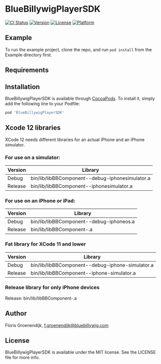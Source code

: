 # BlueBillywigPlayerSDK

[![CI Status](https://img.shields.io/travis/weirdall/BlueBillywigPlayerSDK.svg?style=flat)](https://travis-ci.org/weirdall/BlueBillywigPlayerSDK)
[![Version](https://img.shields.io/cocoapods/v/BlueBillywigPlayerSDK.svg?style=flat)](https://cocoapods.org/pods/BlueBillywigPlayerSDK)
[![License](https://img.shields.io/cocoapods/l/BlueBillywigPlayerSDK.svg?style=flat)](https://cocoapods.org/pods/BlueBillywigPlayerSDK)
[![Platform](https://img.shields.io/cocoapods/p/BlueBillywigPlayerSDK.svg?style=flat)](https://cocoapods.org/pods/BlueBillywigPlayerSDK)

## Example

To run the example project, clone the repo, and run `pod install` from the Example directory first.

## Requirements

## Installation

BlueBillywigPlayerSDK is available through [CocoaPods](https://cocoapods.org). To install
it, simply add the following line to your Podfile:

```ruby
pod 'BlueBillywigPlayerSDK'
```

## Xcode 12 libraries

XCode 12 needs different libraries for an actual iPhone and an iPhone simulator.

### For use on a simulator:

| Version | Library |
|--|--|
| Debug | bin/lib/libBBComponent-<version>-debug-iphonesimulator.a |
| Release | bin/lib/libBBComponent-<version>-iphonesimulator.a

### For use on an iPhone or iPad:

| Version | Library |
|--|--|
| Debug | bin/lib/libBBComponent-<version>-debug-iphoneos.a |
| Release | bin/lib/libBBComponent-<version>.a

### Fat library for XCode 11 and lower

| Version | Library |
|--|--|
| Debug | bin/lib/libBBComponent-<version>-debug-iphone-simulator.a |
| Release | bin/lib/libBBComponent-<version>-iphone-simulator.a

### Release library for only iPhone devices

Release: bin/lib/libBBComponent-<version>.a

## Author

Floris Groenendijk, f.groenendijk@bluebillywig.com

## License

BlueBillywigPlayerSDK is available under the MIT license. See the LICENSE file for more info.
